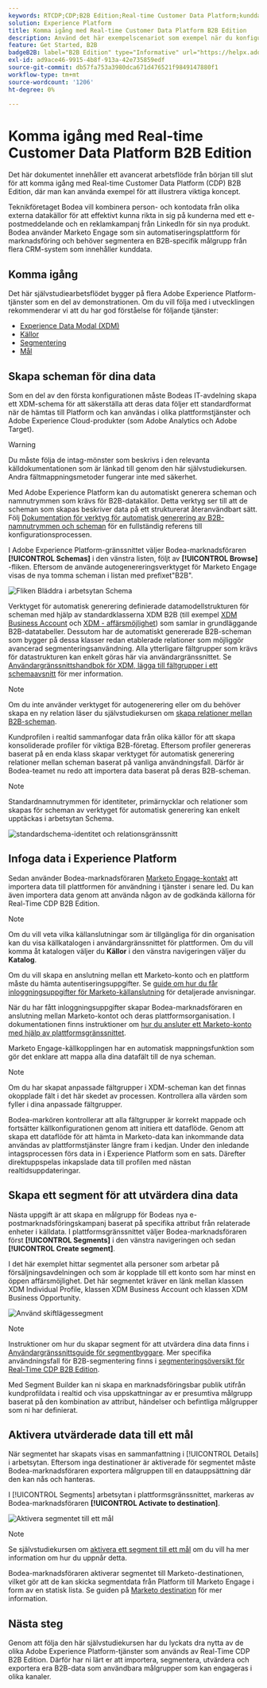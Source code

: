 ```yaml
---
keywords: RTCDP;CDP;B2B Edition;Real-time Customer Data Platform;kunddataplattform i realtid;cdp i realtid;b2b;cdp
solution: Experience Platform
title: Komma igång med Real-time Customer Data Platform B2B Edition
description: Använd det här exempelscenariot som exempel när du konfigurerar din implementering av Adobe Real-time Customer Data Platform B2B Edition.
feature: Get Started, B2B
badgeB2B: label="B2B Edition" type="Informative" url="https://helpx.adobe.com/legal/product-descriptions/real-time-customer-data-platform-b2b-edition-prime-and-ultimate-packages.html newtab=true"
exl-id: ad9ace46-9915-4b8f-913a-42e735859edf
source-git-commit: db57fa753a3980dca671d476521f9849147880f1
workflow-type: tm+mt
source-wordcount: '1206'
ht-degree: 0%

---
```


# Komma igång med Real-time Customer Data Platform B2B Edition

Det här dokumentet innehåller ett avancerat arbetsflöde från början till slut för att komma igång med Real-time Customer Data Platform (CDP) B2B Edition, där man kan använda exempel för att illustrera viktiga koncept.

Teknikföretaget Bodea vill kombinera person- och kontodata från olika externa datakällor för att effektivt kunna rikta in sig på kunderna med ett e-postmeddelande och en reklamkampanj från LinkedIn för sin nya produkt. Bodea använder Marketo Engage som sin automatiseringsplattform för marknadsföring och behöver segmentera en B2B-specifik målgrupp från flera CRM-system som innehåller kunddata.

## Komma igång

Det här självstudiearbetsflödet bygger på flera Adobe Experience Platform-tjänster som en del av demonstrationen. Om du vill följa med i utvecklingen rekommenderar vi att du har god förståelse för följande tjänster:

- [Experience Data Modal (XDM)](../xdm/home.md)
- [Källor](../sources/home.md)
- [Segmentering](../segmentation/home.md)
- [Mål ](../destinations/home.md)

## Skapa scheman för dina data

Som en del av den första konfigurationen måste Bodeas IT-avdelning skapa ett XDM-schema för att säkerställa att deras data följer ett standardformat när de hämtas till Platform och kan användas i olika plattformstjänster och Adobe Experience Cloud-produkter (som Adobe Analytics och Adobe Target).

>[!WARNING]
>
>Du måste följa de intag-mönster som beskrivs i den relevanta källdokumentationen som är länkad till genom den här självstudiekursen. Andra fältmappningsmetoder fungerar inte med säkerhet.

Med Adobe Experience Platform kan du automatiskt generera scheman och namnutrymmen som krävs för B2B-datakällor. Detta verktyg ser till att de scheman som skapas beskriver data på ett strukturerat återanvändbart sätt. Följ [Dokumentation för verktyg för automatisk generering av B2B-namnutrymmen och scheman](../sources/connectors/adobe-applications/marketo/marketo-namespaces.md) för en fullständig referens till konfigurationsprocessen.

I Adobe Experience Platform-gränssnittet väljer Bodea-marknadsföraren **[!UICONTROL Schemas]** i den vänstra listen, följt av **[!UICONTROL Browse]** -fliken. Eftersom de använde autogenereringsverktyget för Marketo Engage visas de nya tomma scheman i listan med prefixet&quot;B2B&quot;.

![Fliken Bläddra i arbetsytan Schema](./assets/b2b-tutorial/empty-b2b-schemas.png)

Verktyget för automatisk generering definierade datamodellstrukturen för scheman med hjälp av standardklasserna XDM B2B (till exempel [XDM Business Account](../xdm/classes/b2b/business-account.md) och [XDM - affärsmöjlighet](../xdm/classes/b2b/business-opportunity.md)) som samlar in grundläggande B2B-datatabeller. Dessutom har de automatiskt genererade B2B-scheman som bygger på dessa klasser redan etablerade relationer som möjliggör avancerad segmenteringsanvändning. Alla ytterligare fältgrupper som krävs för datastrukturen kan enkelt göras här via användargränssnittet. Se [Användargränssnittshandbok för XDM, lägga till fältgrupper i ett schemaavsnitt](../xdm/ui/resources/schemas.md#add-field-groups) för mer information.

>[!NOTE]
> 
>Om du inte använder verktyget för autogenerering eller om du behöver skapa en ny relation läser du självstudiekursen om [skapa relationer mellan B2B-scheman](../xdm/tutorials/relationship-b2b.md).

Kundprofilen i realtid sammanfogar data från olika källor för att skapa konsoliderade profiler för viktiga B2B-företag. Eftersom profiler genereras baserat på en enda klass skapar verktyget för automatisk generering relationer mellan scheman baserat på vanliga användningsfall. Därför är Bodea-teamet nu redo att importera data baserat på deras B2B-scheman.

>[!NOTE]
> 
>Standardnamnutrymmen för identiteter, primärnycklar och relationer som skapas för scheman av verktyget för automatisk generering kan enkelt upptäckas i arbetsytan Schema.
>
>![standardschema-identitet och relationsgränssnitt](./assets/b2b-tutorial/schema-identity-relationship.png)

## Infoga data i Experience Platform

Sedan använder Bodea-marknadsföraren [Marketo Engage-kontakt](../sources/connectors/adobe-applications/marketo/marketo.md) att importera data till plattformen för användning i tjänster i senare led. Du kan även importera data genom att använda någon av de godkända källorna för Real-Time CDP B2B Edition.

>[!NOTE]
> 
>Om du vill veta vilka källanslutningar som är tillgängliga för din organisation kan du visa källkatalogen i användargränssnittet för plattformen. Om du vill komma åt katalogen väljer du **Källor** i den vänstra navigeringen väljer du **Katalog**.

Om du vill skapa en anslutning mellan ett Marketo-konto och en plattform måste du hämta autentiseringsuppgifter. Se [guide om hur du får inloggningsuppgifter för Marketo-källanslutning](../sources/connectors/adobe-applications/marketo/marketo-auth.md) för detaljerade anvisningar.

När du har fått inloggningsuppgifter skapar Bodea-marknadsföraren en anslutning mellan Marketo-kontot och deras plattformsorganisation. I dokumentationen finns instruktioner om [hur du ansluter ett Marketo-konto med hjälp av plattformsgränssnittet](../sources/tutorials/ui/create/adobe-applications/marketo.md).

Marketo Engage-källkopplingen har en automatisk mappningsfunktion som gör det enklare att mappa alla dina datafält till de nya scheman.

>[!NOTE]
> 
>Om du har skapat anpassade fältgrupper i XDM-scheman kan det finnas okopplade fält i det här skedet av processen. Kontrollera alla värden som fyller i dina anpassade fältgrupper.

Bodea-markören kontrollerar att alla fältgrupper är korrekt mappade och fortsätter källkonfigurationen genom att initiera ett dataflöde. Genom att skapa ett dataflöde för att hämta in Marketo-data kan inkommande data användas av plattformstjänster längre fram i kedjan. Under den inledande intagsprocessen förs data in i Experience Platform som en sats. Därefter direktuppspelas inkapslade data till profilen med nästan realtidsuppdateringar.

## Skapa ett segment för att utvärdera dina data

Nästa uppgift är att skapa en målgrupp för Bodeas nya e-postmarknadsföringskampanj baserat på specifika attribut från relaterade enheter i källdata. I plattformsgränssnittet väljer Bodea-marknadsföraren först **[!UICONTROL Segments]** i den vänstra navigeringen och sedan **[!UICONTROL Create segment]**.

I det här exemplet hittar segmentet alla personer som arbetar på försäljningsavdelningen och som är kopplade till ett konto som har minst en öppen affärsmöjlighet. Det här segmentet kräver en länk mellan klassen XDM Individual Profile, klassen XDM Business Account och klassen XDM Business Opportunity.

![Använd skiftlägessegment](./assets/b2b-tutorial/use-case-segment.png)

>[!NOTE]
> 
>Instruktioner om hur du skapar segment för att utvärdera dina data finns i [Användargränssnittsguide för segmentbyggare](../segmentation/ui/segment-builder.md). Mer specifika användningsfall för B2B-segmentering finns i [segmenteringsöversikt för Real-Time CDP B2B Edition](./segmentation/b2b.md).

Med Segment Builder kan ni skapa en marknadsföringsbar publik utifrån kundprofildata i realtid och visa uppskattningar av er presumtiva målgrupp baserat på den kombination av attribut, händelser och befintliga målgrupper som ni har definierat.

## Aktivera utvärderade data till ett mål

När segmentet har skapats visas en sammanfattning i [!UICONTROL Details] i arbetsytan. Eftersom inga destinationer är aktiverade för segmentet måste Bodea-marknadsföraren exportera målgruppen till en datauppsättning där den kan nås och hanteras.

I [!UICONTROL Segments] arbetsytan i plattformsgränssnittet, markeras av Bodea-marknadsföraren **[!UICONTROL Activate to destination]**.

![Aktivera segmentet till ett mål](./assets/b2b-tutorial/activate-to-destination.png)

>[!NOTE]
> 
>Se självstudiekursen om [aktivera ett segment till ett mål](https://experienceleague.adobe.com/docs/marketo/using/product-docs/core-marketo-concepts/smart-lists-and-static-lists/static-lists/push-an-adobe-experience-cloud-segment-to-a-marketo-static-list.html) om du vill ha mer information om hur du uppnår detta.

Bodea-marknadsföraren aktiverar segmentet till Marketo-destinationen, vilket gör att de kan skicka segmentdata från Platform till Marketo Engage i form av en statisk lista. Se guiden på [Marketo destination](https://experienceleague.adobe.com/docs/experience-platform/destinations/catalog/adobe/marketo-engage.html) för mer information.

## Nästa steg

Genom att följa den här självstudiekursen har du lyckats dra nytta av de olika Adobe Experience Platform-tjänster som används av Real-Time CDP B2B Edition. Därför har ni lärt er att importera, segmentera, utvärdera och exportera era B2B-data som användbara målgrupper som kan engageras i olika kanaler.
